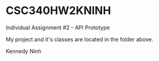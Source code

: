 # CSC340HW2KNINH

Individual Assignment #2 - API Prototype 

My project and it's classes are located in the folder above.

Kennedy Ninh
